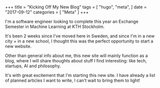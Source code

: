 +++
title = "Kicking Off My New Blog"
tags = [
    "hugo",
    "meta",
]
date = "2017-09-12"
categories = [
    "Meta"
]
+++

I'm a software engineer looking to complete this year an Exchange Semester in Machine Learning at KTH Stockholm.

It's been 2 weeks since I've moved here in Sweden, and since I'm in a new city + in a new school, I thought this was the perfect opportunity to start a new website.

Other than general info about me, this new site will mainly function as a blog, where I will share thoughts about stuff I find interesting: like tech, startups, AI and philosophy.

It's with great excitement that I'm starting this new site. I have already a list of planned articles I want to write, I can't wait to bring them to light!
